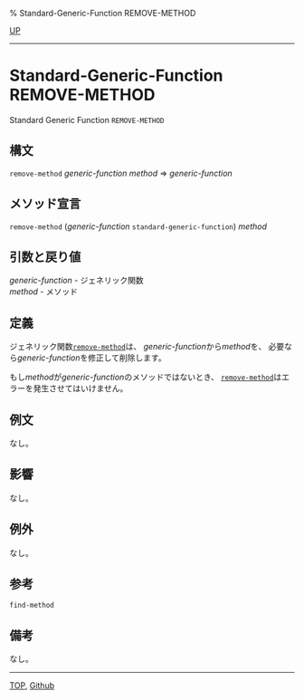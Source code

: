 % Standard-Generic-Function REMOVE-METHOD

[UP](7.7.html)  

---

# Standard-Generic-Function REMOVE-METHOD


Standard Generic Function `REMOVE-METHOD`


## 構文

`remove-method` *generic-function* *method* => *generic-function*


## メソッド宣言

`remove-method` (*generic-function* `standard-generic-function`) *method*


## 引数と戻り値

*generic-function* - ジェネリック関数  
*method* - メソッド


## 定義

ジェネリック関数[`remove-method`](7.7.remove-method.html)は、
*generic-function*から*method*を、
必要なら*generic-function*を修正して削除します。

もし*method*が*generic-function*のメソッドではないとき、
[`remove-method`](7.7.remove-method.html)はエラーを発生させてはいけません。


## 例文

なし。


## 影響

なし。


## 例外

なし。


## 参考

`find-method`


## 備考

なし。


---
[TOP](index.html),  [Github](https://github.com/nptcl/npt-japanese)

